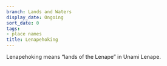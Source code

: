 ```yaml
---
branch: Lands and Waters
display_date: Ongoing
sort_date: 0
tags:
- place names
title: Lenapehoking
---
```


﻿Lenapehoking means “lands of the Lenape” in Unami Lenape.